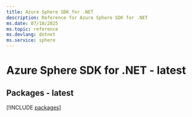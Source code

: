 ```yaml
---
title: Azure Sphere SDK for .NET
description: Reference for Azure Sphere SDK for .NET
ms.date: 07/18/2025
ms.topic: reference
ms.devlang: dotnet
ms.service: sphere
---
```

# Azure Sphere SDK for .NET - latest
## Packages - latest
[!INCLUDE [packages](sphere-index.md)]